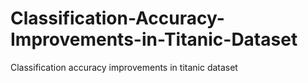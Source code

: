 # Classification-Accuracy-Improvements-in-Titanic-Dataset
Classification accuracy improvements in titanic dataset
